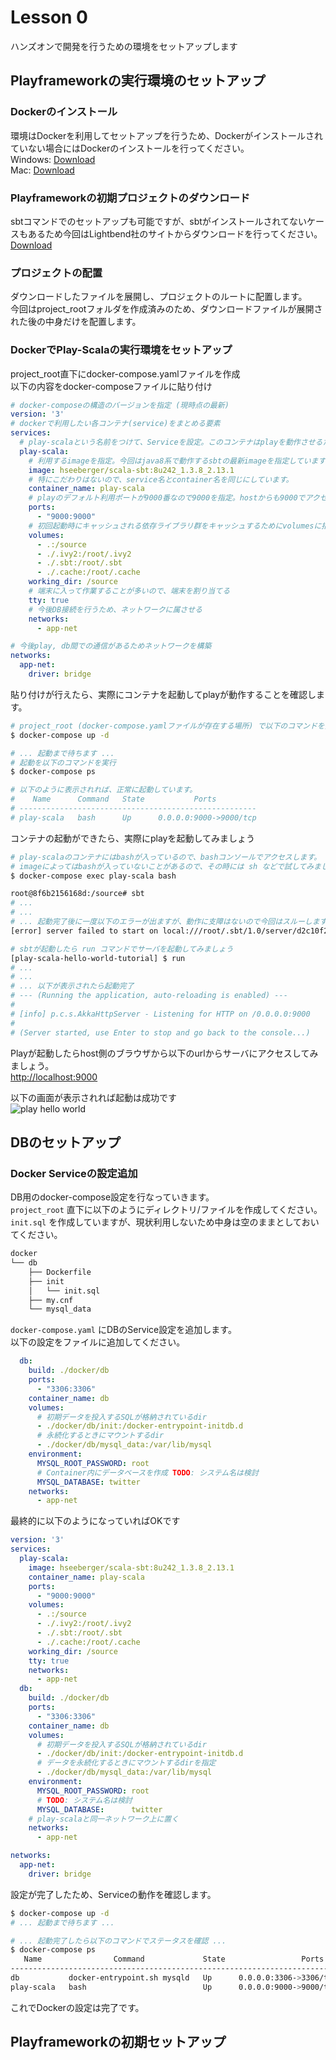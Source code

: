 # Lesson 0

ハンズオンで開発を行うための環境をセットアップします

## Playframeworkの実行環境のセットアップ

### Dockerのインストール
環境はDockerを利用してセットアップを行うため、Dockerがインストールされていない場合にはDockerのインストールを行ってください。  
Windows: [Download](https://docs.docker.com/docker-for-windows/install/)  
Mac:     [Download](https://docs.docker.com/docker-for-mac/install/)  

### Playframeworkの初期プロジェクトのダウンロード
sbtコマンドでのセットアップも可能ですが、sbtがインストールされてないケースもあるため今回はLightbend社のサイトからダウンロードを行ってください。  
[Download](https://developer.lightbend.com/start/?group=play&project=play-samples-play-scala-hello-world-tutorial)  

### プロジェクトの配置
ダウンロードしたファイルを展開し、プロジェクトのルートに配置します。  
今回はproject_rootフォルダを作成済みのため、ダウンロードファイルが展開された後の中身だけを配置します。  

### DockerでPlay-Scalaの実行環境をセットアップ
project_root直下にdocker-compose.yamlファイルを作成  
以下の内容をdocker-composeファイルに貼り付け  

```yml
# docker-composeの構造のバージョンを指定 (現時点の最新)
version: '3'
# dockerで利用したい各コンテナ(service)をまとめる要素
services:
  # play-scalaという名前をつけて、Serviceを設定。このコンテナはplayを動作させるためのコンテナになります。
  play-scala:
    # 利用するimageを指定。今回はjava8系で動作するsbtの最新imageを指定しています
    image: hseeberger/scala-sbt:8u242_1.3.8_2.13.1
    # 特にこだわりはないので、service名とcontainer名を同じにしています。
    container_name: play-scala
    # playのデフォルト利用ポートが9000番なので9000を指定。hostからも9000でアクセスできるように設定しています。
    ports:
      - "9000:9000"
    # 初回起動時にキャッシュされる依存ライブラリ群をキャッシュするためにvolumesに指定
    volumes:
      - .:/source
      - ./.ivy2:/root/.ivy2
      - ./.sbt:/root/.sbt
      - ./.cache:/root/.cache
    working_dir: /source
    # 端末に入って作業することが多いので、端末を割り当てる
    tty: true
    # 今後DB接続を行うため、ネットワークに属させる
    networks:
      - app-net

# 今後play, db間での通信があるためネットワークを構築
networks:
  app-net:
    driver: bridge
```

貼り付けが行えたら、実際にコンテナを起動してplayが動作することを確認します。  

```sh
# project_root (docker-compose.yamlファイルが存在する場所) で以下のコマンドを実行
$ docker-compose up -d

# ... 起動まで待ちます ...
# 起動を以下のコマンドを実行
$ docker-compose ps

# 以下のように表示されれば、正常に起動しています。
#    Name      Command   State           Ports
# -----------------------------------------------------
# play-scala   bash      Up      0.0.0.0:9000->9000/tcp

```

コンテナの起動ができたら、実際にplayを起動してみましょう  

```sh
# play-scalaのコンテナにはbashが入っているので、bashコンソールでアクセスします。
# imageによってはbashが入っていないことがあるので、その時には sh などで試してみましょう
$ docker-compose exec play-scala bash

root@8f6b2156168d:/source# sbt
# ...
# ...
# ... 起動完了後に一度以下のエラーが出ますが、動作に支障はないので今回はスルーします
[error] server failed to start on local:///root/.sbt/1.0/server/d2c10f28878e8945c341/sock. java.io.IOException: com.sun.jna.LastErrorException: [36] File name too long

# sbtが起動したら run コマンドでサーバを起動してみましょう
[play-scala-hello-world-tutorial] $ run
# ...
# ...
# ... 以下が表示されたら起動完了
# --- (Running the application, auto-reloading is enabled) ---
#
# [info] p.c.s.AkkaHttpServer - Listening for HTTP on /0.0.0.0:9000
#
# (Server started, use Enter to stop and go back to the console...)

```

Playが起動したらhost側のブラウザから以下のurlからサーバにアクセスしてみましょう。  
[http://localhost:9000](http://localhost:9000)  

以下の画面が表示されれば起動は成功です  
![play hello world](https://github.com/Christina-Inching-Triceps/scala-play_handson/blob/images/documents/images/lesson0/play%E8%B5%B7%E5%8B%95.png?raw=true&s=750)  

## DBのセットアップ

### Docker Serviceの設定追加

DB用のdocker-compose設定を行なっていきます。  
`project_root` 直下に以下のようにディレクトリ/ファイルを作成してください。  
`init.sql` を作成していますが、現状利用しないため中身は空のままとしておいてください。  

```sh
docker
└── db
    ├── Dockerfile
    ├── init
    │   └── init.sql
    ├── my.cnf
    └── mysql_data
```


`docker-compose.yaml` にDBのService設定を追加します。  
以下の設定をファイルに追加してください。  

```yaml
  db:
    build: ./docker/db
    ports:
      - "3306:3306"
    container_name: db
    volumes:
      # 初期データを投入するSQLが格納されているdir
      - ./docker/db/init:/docker-entrypoint-initdb.d
      # 永続化するときにマウントするdir
      - ./docker/db/mysql_data:/var/lib/mysql
    environment:
      MYSQL_ROOT_PASSWORD: root
      # Container内にデータベースを作成 TODO: システム名は検討
      MYSQL_DATABASE: twitter
    networks:
      - app-net
```

最終的に以下のようになっていればOKです

```yaml
version: '3'
services:
  play-scala:
    image: hseeberger/scala-sbt:8u242_1.3.8_2.13.1
    container_name: play-scala
    ports:
      - "9000:9000"
    volumes:
      - .:/source
      - ./.ivy2:/root/.ivy2
      - ./.sbt:/root/.sbt
      - ./.cache:/root/.cache
    working_dir: /source
    tty: true
    networks:
      - app-net
  db:
    build: ./docker/db
    ports:
      - "3306:3306"
    container_name: db
    volumes:
      # 初期データを投入するSQLが格納されているdir
      - ./docker/db/init:/docker-entrypoint-initdb.d
      # データを永続化するときにマウントするdirを指定
      - ./docker/db/mysql_data:/var/lib/mysql
    environment:
      MYSQL_ROOT_PASSWORD: root
      # TODO: システム名は検討
      MYSQL_DATABASE:      twitter
    # play-scalaと同一ネットワーク上に置く
    networks:
      - app-net

networks:
  app-net:
    driver: bridge
```

設定が完了したため、Serviceの動作を確認します。  

```sh
$ docker-compose up -d
# ... 起動まで待ちます ...

# ... 起動完了したら以下のコマンドでステータスを確認 ...
$ docker-compose ps
   Name                Command             State                 Ports
------------------------------------------------------------------------------------
db           docker-entrypoint.sh mysqld   Up      0.0.0.0:3306->3306/tcp, 33060/tcp
play-scala   bash                          Up      0.0.0.0:9000->9000/tcp

```

これでDockerの設定は完了です。  


## Playframeworkの初期セットアップ

